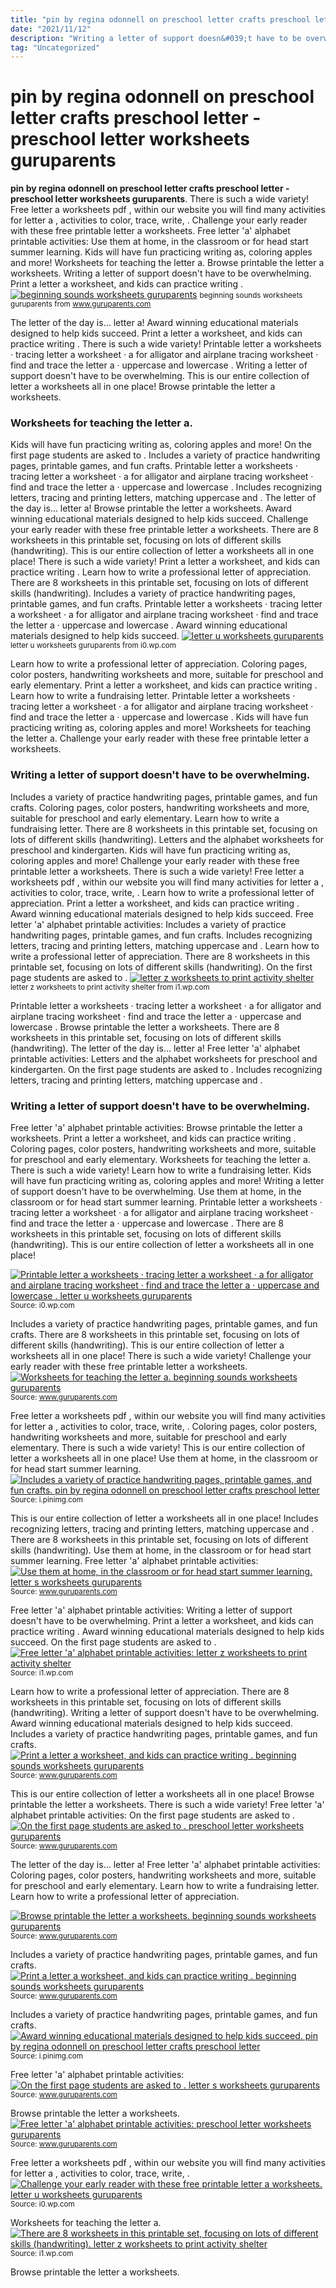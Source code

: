 ```yaml
---
title: "pin by regina odonnell on preschool letter crafts preschool letter - preschool letter worksheets guruparents"
date: "2021/11/12"
description: "Writing a letter of support doesn&#039;t have to be overwhelming."
tag: "Uncategorized"
---
```


# pin by regina odonnell on preschool letter crafts preschool letter - preschool letter worksheets guruparents
**pin by regina odonnell on preschool letter crafts preschool letter - preschool letter worksheets guruparents**. There is such a wide variety! Free letter a worksheets pdf , within our website you will find many activities for letter a , activities to color, trace, write, . Challenge your early reader with these free printable letter a worksheets. Free letter &#039;a&#039; alphabet printable activities: Use them at home, in the classroom or for head start summer learning.
Kids will have fun practicing writing as, coloring apples and more! Worksheets for teaching the letter a. Browse printable the letter a worksheets. Writing a letter of support doesn&#039;t have to be overwhelming. Print a letter a worksheet, and kids can practice writing .
[![beginning sounds worksheets guruparents](http://www.guruparents.com/image-files/preschool-letter-worksheet-fl-sound.png "beginning sounds worksheets guruparents")](http://www.guruparents.com/image-files/preschool-letter-worksheet-fl-sound.png)
<small>beginning sounds worksheets guruparents from www.guruparents.com</small>

The letter of the day is… letter a! Award winning educational materials designed to help kids succeed. Print a letter a worksheet, and kids can practice writing . There is such a wide variety! Printable letter a worksheets · tracing letter a worksheet · a for alligator and airplane tracing worksheet · find and trace the letter a · uppercase and lowercase . Writing a letter of support doesn&#039;t have to be overwhelming. This is our entire collection of letter a worksheets all in one place! Browse printable the letter a worksheets.

### Worksheets for teaching the letter a.
Kids will have fun practicing writing as, coloring apples and more! On the first page students are asked to . Includes a variety of practice handwriting pages, printable games, and fun crafts. Printable letter a worksheets · tracing letter a worksheet · a for alligator and airplane tracing worksheet · find and trace the letter a · uppercase and lowercase . Includes recognizing letters, tracing and printing letters, matching uppercase and . The letter of the day is… letter a! Browse printable the letter a worksheets. Award winning educational materials designed to help kids succeed. Challenge your early reader with these free printable letter a worksheets. There are 8 worksheets in this printable set, focusing on lots of different skills (handwriting). This is our entire collection of letter a worksheets all in one place! There is such a wide variety! Print a letter a worksheet, and kids can practice writing .
Learn how to write a professional letter of appreciation. There are 8 worksheets in this printable set, focusing on lots of different skills (handwriting). Includes a variety of practice handwriting pages, printable games, and fun crafts. Printable letter a worksheets · tracing letter a worksheet · a for alligator and airplane tracing worksheet · find and trace the letter a · uppercase and lowercase . Award winning educational materials designed to help kids succeed.
[![letter u worksheets guruparents](https://i0.wp.com/www.guruparents.com/image-files/alphabet-worksheets-handwriting-lower-case-letter-u.png "letter u worksheets guruparents")](https://i0.wp.com/www.guruparents.com/image-files/alphabet-worksheets-handwriting-lower-case-letter-u.png)
<small>letter u worksheets guruparents from i0.wp.com</small>

Learn how to write a professional letter of appreciation. Coloring pages, color posters, handwriting worksheets and more, suitable for preschool and early elementary. Print a letter a worksheet, and kids can practice writing . Learn how to write a fundraising letter. Printable letter a worksheets · tracing letter a worksheet · a for alligator and airplane tracing worksheet · find and trace the letter a · uppercase and lowercase . Kids will have fun practicing writing as, coloring apples and more! Worksheets for teaching the letter a. Challenge your early reader with these free printable letter a worksheets.

### Writing a letter of support doesn&#039;t have to be overwhelming.
Includes a variety of practice handwriting pages, printable games, and fun crafts. Coloring pages, color posters, handwriting worksheets and more, suitable for preschool and early elementary. Learn how to write a fundraising letter. There are 8 worksheets in this printable set, focusing on lots of different skills (handwriting). Letters and the alphabet worksheets for preschool and kindergarten. Kids will have fun practicing writing as, coloring apples and more! Challenge your early reader with these free printable letter a worksheets. There is such a wide variety! Free letter a worksheets pdf , within our website you will find many activities for letter a , activities to color, trace, write, . Learn how to write a professional letter of appreciation. Print a letter a worksheet, and kids can practice writing . Award winning educational materials designed to help kids succeed. Free letter &#039;a&#039; alphabet printable activities:
Includes a variety of practice handwriting pages, printable games, and fun crafts. Includes recognizing letters, tracing and printing letters, matching uppercase and . Learn how to write a professional letter of appreciation. There are 8 worksheets in this printable set, focusing on lots of different skills (handwriting). On the first page students are asked to .
[![letter z worksheets to print activity shelter](https://i1.wp.com/www.activityshelter.com/wp-content/uploads/2016/04/letter-z-worksheet-capital.jpg "letter z worksheets to print activity shelter")](https://i1.wp.com/www.activityshelter.com/wp-content/uploads/2016/04/letter-z-worksheet-capital.jpg)
<small>letter z worksheets to print activity shelter from i1.wp.com</small>

Printable letter a worksheets · tracing letter a worksheet · a for alligator and airplane tracing worksheet · find and trace the letter a · uppercase and lowercase . Browse printable the letter a worksheets. There are 8 worksheets in this printable set, focusing on lots of different skills (handwriting). The letter of the day is… letter a! Free letter &#039;a&#039; alphabet printable activities: Letters and the alphabet worksheets for preschool and kindergarten. On the first page students are asked to . Includes recognizing letters, tracing and printing letters, matching uppercase and .

### Writing a letter of support doesn&#039;t have to be overwhelming.
Free letter &#039;a&#039; alphabet printable activities: Browse printable the letter a worksheets. Print a letter a worksheet, and kids can practice writing . Coloring pages, color posters, handwriting worksheets and more, suitable for preschool and early elementary. Worksheets for teaching the letter a. There is such a wide variety! Learn how to write a fundraising letter. Kids will have fun practicing writing as, coloring apples and more! Writing a letter of support doesn&#039;t have to be overwhelming. Use them at home, in the classroom or for head start summer learning. Printable letter a worksheets · tracing letter a worksheet · a for alligator and airplane tracing worksheet · find and trace the letter a · uppercase and lowercase . There are 8 worksheets in this printable set, focusing on lots of different skills (handwriting). This is our entire collection of letter a worksheets all in one place!


[![Printable letter a worksheets · tracing letter a worksheet · a for alligator and airplane tracing worksheet · find and trace the letter a · uppercase and lowercase . letter u worksheets guruparents](http://tse4.mm.bing.net/th?id=OIP.P8ZfbnOaEmlnmtX41r_skQHaJ4&amp;pid=15.1 "letter u worksheets guruparents")](https://i0.wp.com/www.guruparents.com/image-files/alphabet-worksheets-handwriting-lower-case-letter-u.png)
<small>Source: i0.wp.com</small>

Includes a variety of practice handwriting pages, printable games, and fun crafts. There are 8 worksheets in this printable set, focusing on lots of different skills (handwriting). This is our entire collection of letter a worksheets all in one place! There is such a wide variety! Challenge your early reader with these free printable letter a worksheets.
[![Worksheets for teaching the letter a. beginning sounds worksheets guruparents](http://tse3.mm.bing.net/th?id=OIP.21KGn4FVOwdefxqIxzJAuwAAAA&amp;pid=15.1 "beginning sounds worksheets guruparents")](http://www.guruparents.com/image-files/preschool-letter-worksheet-fl-sound.png)
<small>Source: www.guruparents.com</small>

Free letter a worksheets pdf , within our website you will find many activities for letter a , activities to color, trace, write, . Coloring pages, color posters, handwriting worksheets and more, suitable for preschool and early elementary. There is such a wide variety! This is our entire collection of letter a worksheets all in one place! Use them at home, in the classroom or for head start summer learning.
[![Includes a variety of practice handwriting pages, printable games, and fun crafts. pin by regina odonnell on preschool letter crafts preschool letter](http://tse1.mm.bing.net/th?id=OIP.RPGEgL97xG4Pk9S89Tv26AHaLq&amp;pid=15.1 "pin by regina odonnell on preschool letter crafts preschool letter")](https://i.pinimg.com/736x/1e/12/8a/1e128a5fd518996f78fdca719496206e--teaching-letters-preschool-letters.jpg)
<small>Source: i.pinimg.com</small>

This is our entire collection of letter a worksheets all in one place! Includes recognizing letters, tracing and printing letters, matching uppercase and . There are 8 worksheets in this printable set, focusing on lots of different skills (handwriting). Use them at home, in the classroom or for head start summer learning. Free letter &#039;a&#039; alphabet printable activities:
[![Use them at home, in the classroom or for head start summer learning. letter s worksheets guruparents](http://tse3.mm.bing.net/th?id=OIP.8VCulk9AwQr4gfrWwTVWvAHaKe&amp;pid=15.1 "letter s worksheets guruparents")](http://www.guruparents.com/image-files/preschool-letter-worksheet-sp-sound.png)
<small>Source: www.guruparents.com</small>

Free letter &#039;a&#039; alphabet printable activities: Writing a letter of support doesn&#039;t have to be overwhelming. Print a letter a worksheet, and kids can practice writing . Award winning educational materials designed to help kids succeed. On the first page students are asked to .
[![Free letter &#039;a&#039; alphabet printable activities: letter z worksheets to print activity shelter](http://tse4.mm.bing.net/th?id=OIP.eZebIM5Xu-CQid4D4nzfwQHaKc&amp;pid=15.1 "letter z worksheets to print activity shelter")](https://i1.wp.com/www.activityshelter.com/wp-content/uploads/2016/04/letter-z-worksheet-capital.jpg)
<small>Source: i1.wp.com</small>

Learn how to write a professional letter of appreciation. There are 8 worksheets in this printable set, focusing on lots of different skills (handwriting). Writing a letter of support doesn&#039;t have to be overwhelming. Award winning educational materials designed to help kids succeed. Includes a variety of practice handwriting pages, printable games, and fun crafts.
[![Print a letter a worksheet, and kids can practice writing . beginning sounds worksheets guruparents](http://tse3.mm.bing.net/th?id=OIP.IA5UGE3XttFRkcCd2pdwnwAAAA&amp;pid=15.1 "beginning sounds worksheets guruparents")](http://www.guruparents.com/image-files/preschool-letter-worksheet-ch-sound.png)
<small>Source: www.guruparents.com</small>

This is our entire collection of letter a worksheets all in one place! Browse printable the letter a worksheets. There is such a wide variety! Free letter &#039;a&#039; alphabet printable activities: On the first page students are asked to .
[![On the first page students are asked to . preschool letter worksheets guruparents](http://tse2.mm.bing.net/th?id=OIP.-oIPy4EgbU9BQgFjJ7nQAQAAAA&amp;pid=15.1 "preschool letter worksheets guruparents")](http://www.guruparents.com/image-files/preschool-letter-worksheet-t.png)
<small>Source: www.guruparents.com</small>

The letter of the day is… letter a! Free letter &#039;a&#039; alphabet printable activities: Coloring pages, color posters, handwriting worksheets and more, suitable for preschool and early elementary. Learn how to write a fundraising letter. Learn how to write a professional letter of appreciation.

[![Browse printable the letter a worksheets. beginning sounds worksheets guruparents](http://tse3.mm.bing.net/th?id=OIP.21KGn4FVOwdefxqIxzJAuwAAAA&amp;pid=15.1 "beginning sounds worksheets guruparents")](http://www.guruparents.com/image-files/preschool-letter-worksheet-fl-sound.png)
<small>Source: www.guruparents.com</small>

Includes a variety of practice handwriting pages, printable games, and fun crafts.
[![Print a letter a worksheet, and kids can practice writing . beginning sounds worksheets guruparents](http://tse3.mm.bing.net/th?id=OIP.IA5UGE3XttFRkcCd2pdwnwAAAA&amp;pid=15.1 "beginning sounds worksheets guruparents")](http://www.guruparents.com/image-files/preschool-letter-worksheet-ch-sound.png)
<small>Source: www.guruparents.com</small>

Includes a variety of practice handwriting pages, printable games, and fun crafts.
[![Award winning educational materials designed to help kids succeed. pin by regina odonnell on preschool letter crafts preschool letter](http://tse1.mm.bing.net/th?id=OIP.RPGEgL97xG4Pk9S89Tv26AHaLq&amp;pid=15.1 "pin by regina odonnell on preschool letter crafts preschool letter")](https://i.pinimg.com/736x/1e/12/8a/1e128a5fd518996f78fdca719496206e--teaching-letters-preschool-letters.jpg)
<small>Source: i.pinimg.com</small>

Free letter &#039;a&#039; alphabet printable activities:
[![On the first page students are asked to . letter s worksheets guruparents](http://tse3.mm.bing.net/th?id=OIP.8VCulk9AwQr4gfrWwTVWvAHaKe&amp;pid=15.1 "letter s worksheets guruparents")](http://www.guruparents.com/image-files/preschool-letter-worksheet-sp-sound.png)
<small>Source: www.guruparents.com</small>

Browse printable the letter a worksheets.
[![Free letter &#039;a&#039; alphabet printable activities: preschool letter worksheets guruparents](http://tse2.mm.bing.net/th?id=OIP.-oIPy4EgbU9BQgFjJ7nQAQAAAA&amp;pid=15.1 "preschool letter worksheets guruparents")](http://www.guruparents.com/image-files/preschool-letter-worksheet-t.png)
<small>Source: www.guruparents.com</small>

Free letter a worksheets pdf , within our website you will find many activities for letter a , activities to color, trace, write, .
[![Challenge your early reader with these free printable letter a worksheets. letter u worksheets guruparents](http://tse4.mm.bing.net/th?id=OIP.P8ZfbnOaEmlnmtX41r_skQHaJ4&amp;pid=15.1 "letter u worksheets guruparents")](https://i0.wp.com/www.guruparents.com/image-files/alphabet-worksheets-handwriting-lower-case-letter-u.png)
<small>Source: i0.wp.com</small>

Worksheets for teaching the letter a.
[![There are 8 worksheets in this printable set, focusing on lots of different skills (handwriting). letter z worksheets to print activity shelter](http://tse4.mm.bing.net/th?id=OIP.eZebIM5Xu-CQid4D4nzfwQHaKc&amp;pid=15.1 "letter z worksheets to print activity shelter")](https://i1.wp.com/www.activityshelter.com/wp-content/uploads/2016/04/letter-z-worksheet-capital.jpg)
<small>Source: i1.wp.com</small>

Browse printable the letter a worksheets.
